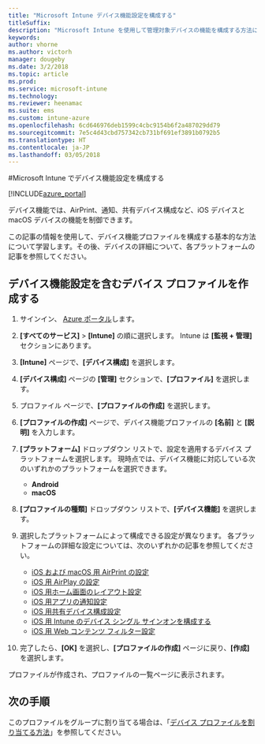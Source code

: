 ```yaml
---
title: "Microsoft Intune デバイス機能設定を構成する"
titleSuffix: 
description: "Microsoft Intune を使用して管理対象デバイスの機能を構成する方法について説明します。"
keywords: 
author: vhorne
ms.author: victorh
manager: dougeby
ms.date: 3/2/2018
ms.topic: article
ms.prod: 
ms.service: microsoft-intune
ms.technology: 
ms.reviewer: heenamac
ms.suite: ems
ms.custom: intune-azure
ms.openlocfilehash: 6cd646976deb1599c4cbc9154b6f2a487029dd79
ms.sourcegitcommit: 7e5c4d43cbd757342cb731bf691ef3891b0792b5
ms.translationtype: HT
ms.contentlocale: ja-JP
ms.lasthandoff: 03/05/2018
---
```

#<a name="configure-device-feature-settings-in-microsoft-intune"></a>Microsoft Intune でデバイス機能設定を構成する

[!INCLUDE[azure_portal](./includes/azure_portal.md)]

デバイス機能では、AirPrint、通知、共有デバイス構成など、iOS デバイスと macOS デバイスの機能を制御できます。

この記事の情報を使用して、デバイス機能プロファイルを構成する基本的な方法について学習します。その後、デバイスの詳細について、各プラットフォームの記事を参照してください。

## <a name="create-a-device-profile-containing-device-feature-settings"></a>デバイス機能設定を含むデバイス プロファイルを作成する

1. サインイン、 [Azure ポータル](https://portal.azure.com)します。
2. **[すべてのサービス]** > **[Intune]** の順に選択します。 Intune は **[監視 + 管理]** セクションにあります。
3. **[Intune]** ページで、**[デバイス構成]** を選択します。
2. **[デバイス構成]** ページの **[管理]** セクションで、**[プロファイル]** を選択します。
3. プロファイル ページで、**[プロファイルの作成]** を選択します。
4. **[プロファイルの作成]** ページで、デバイス機能プロファイルの **[名前]** と **[説明]** を入力します。
5. **[プラットフォーム]** ドロップダウン リストで、設定を適用するデバイス プラットフォームを選択します。 現時点では、デバイス機能に対応している次のいずれかのプラットフォームを選択できます。
    - **Android**
    - **macOS**
6. **[プロファイルの種類]** ドロップダウン リストで、**[デバイス機能]** を選択します。 
7. 選択したプラットフォームによって構成できる設定が異なります。 各プラットフォームの詳細な設定については、次のいずれかの記事を参照してください。
    - [iOS および macOS 用 AirPrint の設定](air-print-settings-ios-macos.md)
    - [iOS 用 AirPlay の設定](airplay-settings-ios.md)
    - [iOS 用ホーム画面のレイアウト設定](home-screen-settings-ios.md)
    - [iOS 用アプリの通知設定](app-notification-settings-ios.md)
    - [iOS 用共有デバイス構成設定](shared-device-settings-ios.md)
    - [iOS 用 Intune のデバイス シングル サインオンを構成する](sso-ios.md)
    - [iOS 用 Web コンテンツ フィルター設定](web-content-filter-settings-ios.md)

8. 完了したら、**[OK]** を選択し、**[プロファイルの作成]** ページに戻り、**[作成]** を選択します。

プロファイルが作成され、プロファイルの一覧ページに表示されます。
## <a name="next-steps"></a>次の手順

このプロファイルをグループに割り当てる場合は、「[デバイス プロファイルを割り当てる方法](device-profile-assign.md)」を参照してください。



